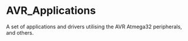 # AVR_Applications
A set of applications and drivers utilising the AVR Atmega32 peripherals, and others. 
